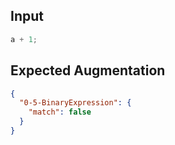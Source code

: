 
## Input
```javascript input
a + 1;
```

## Expected Augmentation
```json expected augmentations
{
  "0-5-BinaryExpression": {
    "match": false
  }
}
```